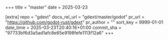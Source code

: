 +++
title = "master"
date = 2025-03-23

[extra]
repo = "gdext"
docs_rel_url = "gdext/master/godot"
pr_url = "https://github.com/godot-rust/gdext"
pr_author = ""
sort_key = 9999-01-01
date_time = 2025-03-23T20:40:16+01:00
commit_sha = "97733bf6d3a5ad1afc8e65e9198fefe1113f12a6"
+++


